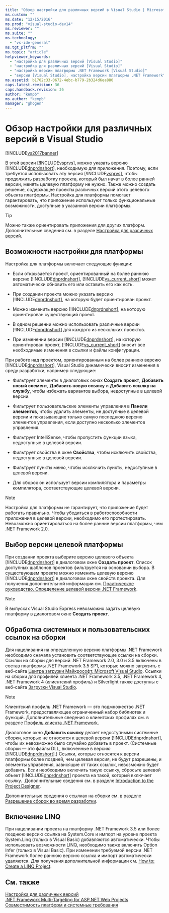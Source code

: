```yaml
---
title: "Обзор настройки для различных версий в Visual Studio | Microsoft Docs"
ms.custom: ""
ms.date: "12/15/2016"
ms.prod: "visual-studio-dev14"
ms.reviewer: ""
ms.suite: ""
ms.technology: 
  - "vs-ide-general"
ms.tgt_pltfrm: ""
ms.topic: "article"
helpviewer_keywords: 
  - "настройка для различных версий [Visual Studio]"
  - "настройка для различных версий [Visual Studio]"
  - "настройка версии платформы .NET Framework [Visual Studio]"
  - "версии [Visual Studio], настройка версии платформы .NET Framework"
ms.assetid: b1702c33-0672-4ebc-b779-2b324d6ea880
caps.latest.revision: 36
caps.handback.revision: 36
author: "kempb"
ms.author: "kempb"
manager: "ghogen"
---
```

# Обзор настройки для различных версий в Visual Studio
[!INCLUDE[vs2017banner](../code-quality/includes/vs2017banner.md)]

В этой версии [!INCLUDE[vsprvs](../code-quality/includes/vsprvs_md.md)], можно указать версию  [!INCLUDE[dnprdnshort](../code-quality/includes/dnprdnshort_md.md)], необходимую для приложения.  Поэтому, если требуется использовать эту версия [!INCLUDE[vsprvs](../code-quality/includes/vsprvs_md.md)], чтобы продолжить разработку проекта, который был начат в более ранней версии, менять целевую платформу не нужно.  Также можно создать решение, содержащее проекты различных версий этого целевого объекта платформы.  Настройка для платформы помогает гарантировать, что приложение используют только функциональные возможности, доступные в указанной версии платформы.  
  
> [!TIP]
>  Можно также ориентировать приложения для других платформ.  Дополнительные сведения см. в разделе [Настройка для различных версий](../msbuild/msbuild-multitargeting-overview.md).  
  
## Возможности настройки для платформы  
 Настройка для платформы включает следующие функции:  
  
-   Если открывается проект, ориентированный на более раннюю версию [!INCLUDE[dnprdnshort](../code-quality/includes/dnprdnshort_md.md)], [!INCLUDE[vs_current_short](../code-quality/includes/vs_current_short_md.md)] может автоматически обновить его или оставить его как есть.  
  
-   При создании проекта можно указать версию [!INCLUDE[dnprdnshort](../code-quality/includes/dnprdnshort_md.md)], на которую будет ориентирован проект.  
  
-   Можно изменить версию [!INCLUDE[dnprdnshort](../code-quality/includes/dnprdnshort_md.md)], на которую ориентирован существующий проект.  
  
-   В одном решении можно использовать различные версии [!INCLUDE[dnprdnshort](../code-quality/includes/dnprdnshort_md.md)] для каждого из нескольких проектов.  
  
-   При изменении версии [!INCLUDE[dnprdnshort](../code-quality/includes/dnprdnshort_md.md)], на которую ориентирован проект, [!INCLUDE[vs_current_short](../code-quality/includes/vs_current_short_md.md)] вносит все необходимые изменения в ссылки и файлы конфигурации.  
  
 При работе над проектом, ориентированным на более раннюю версию [!INCLUDE[dnprdnshort](../code-quality/includes/dnprdnshort_md.md)], Visual Studio динамически вносит изменения в среду разработки, например следующие:  
  
-   Фильтрует элементы в диалоговых окнах **Создать проект**, **Добавить новый элемент**, **Добавить новую ссылку** и **Добавить ссылку на службу**, чтобы избежать вариантов выбора, недоступные в целевой версии.  
  
-   Фильтрует пользовательские элементы управления в **Панели элементов**, чтобы удалить элементы, не доступные в целевой версии и показывающие только самую последнюю версию элементов управления, если доступно несколько элементов управления.  
  
-   Фильтрует IntelliSense, чтобы пропустить функции языка, недоступные в целевой версии.  
  
-   Фильтрует свойства в окне **Свойства**, чтобы исключить свойства, недоступные в целевой версии.  
  
-   Фильтрует пункты меню, чтобы исключить пункты, недоступные в целевой версии.  
  
-   Для сборок он использует версии компилятора и параметры компилятора, соответствующие целевой версии.  
  
> [!NOTE]
>  Настройка для платформы не гарантирует, что приложение будет работать правильно.  Чтобы убедиться в работоспособности приложения в целевой версии, необходимо его протестировать.  Невозможно ориентироваться на более ранние версии платформы, чем .NET Framework 2.0.  
  
## Выбор версии целевой платформы  
 При создании проекта выберите версию целевого объекта [!INCLUDE[dnprdnshort](../code-quality/includes/dnprdnshort_md.md)] в диалоговом окне **Создать проект**.  Список доступных шаблонов проектов фильтруется на основании выбора.  В существующем проекте можно изменить целевую версию [!INCLUDE[dnprdnshort](../code-quality/includes/dnprdnshort_md.md)] в диалоговом окне свойств проекта.  Для получения дополнительной информации см. [Практическое руководство. Определение целевой версии .NET Framework](../ide/how-to-target-a-version-of-the-dotnet-framework.md).  
  
> [!NOTE]
>  В выпусках Visual Studio Express невозможно задать целевую платформу в диалоговом окне **Создать проект**.  
  
## Обработка системных и пользовательских ссылок на сборки  
 Для нацеливания на определенную версию платформы .NET Framework необходимо сначала установить соответствующие ссылки на сборки.  Ссылки на сборки для версий .NET Framework 2.0, 3.0 и 3.5 включены в состав платформы .NET Framework 3.5 SP1, которые можно загрузить с веб\-сайта [Центра загрузки Майкрософт, Microsoft Visual Studio](http://go.microsoft.com/fwlink/?LinkId=227602).  Ссылки на сборки для профилей клиента .NET Framework 3.5, .NET Framework 4, .NET Framework 4 \(клиентский профиль\) и Silverlight также доступны с веб\-сайта [Загрузки Visual Studio](http://go.microsoft.com/fwlink/?LinkId=179687).  
  
> [!NOTE]
>  Клиентский профиль .NET Framework — это подмножество .NET Framework, предоставляющее ограниченный набор библиотек и функций.  Дополнительные сведения о клиентских профилях см. в разделе [Профиль клиента .NET Framework](../Topic/.NET%20Framework%20Client%20Profile.md).  
  
 Диалоговое окно **Добавить ссылку** делает недоступными системные сборки, которые не относятся к целевой версии [!INCLUDE[dnprdnshort](../code-quality/includes/dnprdnshort_md.md)], чтобы их невозможно было случайно добавить в проект. \(Системные сборки — это файлы DLL, включенные в версию [!INCLUDE[dnprdnshort](../code-quality/includes/dnprdnshort_md.md)].\) Ссылки, которые относятся к версии платформы более поздней, чем целевая версия, не будут разрешены, и элементы управления, зависящие от таких ссылок, невозможно будет добавить.  Если необходимо включить такую ссылку, сбросьте целевой объект [!INCLUDE[dnprdnshort](../code-quality/includes/dnprdnshort_md.md)] проекта на такой, который включает ссылку.  Дополнительные сведения см. в разделе [Introduction to the Project Designer](http://msdn.microsoft.com/ru-ru/898dd854-c98d-430c-ba1b-a913ce3c73d7).  
  
 Дополнительные сведения о ссылках на сборки см. в разделе [Разрешение сборок во время разработки](../msbuild/resolving-assemblies-at-design-time.md).  
  
## Включение LINQ  
 При нацеливании проекта на платформу .NET Framework 3.5 или более позднюю версию ссылка на System.Core и импорт на уровне проекта System.Linq \(только в Visual Basic\) добавляются автоматически.  Чтобы использовать возможности LINQ, необходимо также включить Option Infer \(только в Visual Basic\).  При изменении требуемой версии .NET Framework более раннюю версию ссылка и импорт автоматически удаляются.  Для получения дополнительной информации см. [How to: Create a LINQ Project](../Topic/How%20to:%20Create%20a%20LINQ%20Project.md).  
  
## См. также  
 [Настройка для различных версий](../msbuild/msbuild-multitargeting-overview.md)   
 [.NET Framework Multi\-Targeting for ASP.NET Web Projects](../Topic/.NET%20Framework%20Multi-Targeting%20for%20ASP.NET%20Web%20Projects.md)   
 [Совместимость платформ и системные требования](http://www.microsoft.com/visualstudio/eng/products/compatibility)